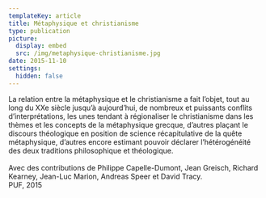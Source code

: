 ```yaml
---
templateKey: article
title: Métaphysique et christianisme
type: publication
picture:
  display: embed
  src: /img/metaphysique-christianisme.jpg
date: 2015-11-10
settings:
  hidden: false
---
```

La relation entre la métaphysique et le christianisme a fait l’objet, tout au long du XXe siècle jusqu’à aujourd’hui, de nombreux et puissants conflits d’interprétations, les unes tendant à régionaliser le christianisme dans les thèmes et les concepts de la métaphysique grecque, d’autres plaçant le discours théologique en position de science récapitulative de la quête métaphysique, d’autres encore estimant pouvoir déclarer l’hétérogénéité des deux traditions philosophique et théologique.\
\
Avec des contributions de Philippe Capelle-Dumont, Jean Greisch, Richard Kearney, Jean-Luc Marion, Andreas Speer et David Tracy.\
PUF, 2015